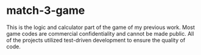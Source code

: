 # match-3-game

This is the logic and calculator part of the game of my previous work. Most game codes are commercial confidentiality and cannot be made public. 
All of the projects utilized test-driven development to ensure the quality of code.
